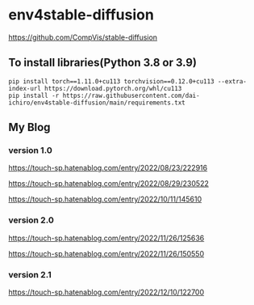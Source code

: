 # env4stable-diffusion
https://github.com/CompVis/stable-diffusion

## To install libraries(Python 3.8 or 3.9)
~~~
pip install torch==1.11.0+cu113 torchvision==0.12.0+cu113 --extra-index-url https://download.pytorch.org/whl/cu113
pip install -r https://raw.githubusercontent.com/dai-ichiro/env4stable-diffusion/main/requirements.txt
~~~

## My Blog
### version 1.0
https://touch-sp.hatenablog.com/entry/2022/08/23/222916

https://touch-sp.hatenablog.com/entry/2022/08/29/230522

https://touch-sp.hatenablog.com/entry/2022/10/11/145610
### version 2.0
https://touch-sp.hatenablog.com/entry/2022/11/26/125636

https://touch-sp.hatenablog.com/entry/2022/11/26/150550
### version 2.1
https://touch-sp.hatenablog.com/entry/2022/12/10/122700
